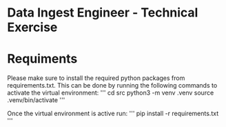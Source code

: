 # Data Ingest Engineer - Technical Exercise


# Requiments
Please make sure to install the required python packages from requirements.txt. This can be done by running the following commands to activate the virtual environment:
'''
cd src
python3 -m venv .venv
source .venv/bin/activate
'''

Once the virtual environment is active run:
'''
pip install -r requirements.txt
'''
